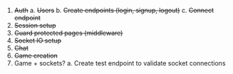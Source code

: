 1. ~~Auth~~
   a. ~~Users~~
   b. ~~Create endpoints (login, signup, logout)~~
   c. ~~Connect endpoint~~
2. ~~Session setup~~
3. ~~Guard protected pages (middleware)~~
4. ~~Socket IO setup~~
5. ~~Chat~~
6. ~~Game creation~~
7. Game + sockets?
   a. Create test endpoint to validate socket connections
